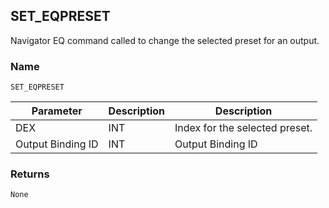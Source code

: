 ## SET\_EQPRESET

Navigator EQ command called to change the selected preset for an output.


### Name

`SET_EQPRESET`


| Parameter         | Description | Description                    |
| ----------------- | ----------- | ------------------------------ |
| DEX               | INT         | Index for the selected preset. |
| Output Binding ID | INT         | Output Binding ID              |


### Returns

`None`



